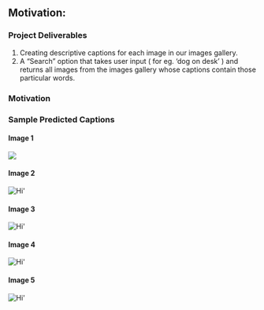 ## Motivation: 



### Project Deliverables

1. Creating descriptive captions for each image in our images gallery. 
2. A “Search” option that takes user input ( for eg. ‘dog on desk’ ) and returns all images from the images gallery whose captions contain those particular words. 

### Motivation


### Sample Predicted Captions

#### Image 1
<img src="https://github.com/megs161195/Image-Retrieval-using-generated-captions/blob/master/prediction%20-%20flowers%20correct.JPG"/>

#### Image 2
<img src="https://github.com/megs161195/Image-Retrieval-using-generated-captions/blob/master/prediction%203-%20clock.JPG" alt ="Hi" class="inline"/>'

#### Image 3
<img src="https://github.com/megs161195/Image-Retrieval-using-generated-captions/blob/master/prediction%204_%20kite-sky.JPG" alt ="Hi" class="inline"/>'

#### Image 4
<img src="https://github.com/megs161195/Image-Retrieval-using-generated-captions/blob/master/prediction%205%20-%20correct%20cat.JPG" alt ="Hi" class="inline"/>'

#### Image 5
<img src="https://github.com/megs161195/Image-Retrieval-using-generated-captions/blob/master/prediction2-%20table%20with%20people%20eating%20food.JPG" alt ="Hi" class="inline"/>'

